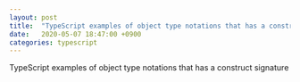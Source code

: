 ```yaml
---
layout: post
title:  "TypeScript examples of object type notations that has a construct signature"
date:   2020-05-07 18:47:00 +0900
categories: typescript
---
```

TypeScript examples of object type notations that has a construct signature

<script src="https://gist-it.appspot.com/https://github.com/canal874/shibungi-tstest-constructor/raw/master/constructor-test01.ts?slice=5:"></script>
